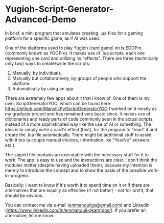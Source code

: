 # Yugioh-Script-Generator-Advanced-Demo
In brief, a mini program that emulates creating .lua files for a gaming platform for a specific game, as if AI was used.



One of the platforms used to play Yugioh (card game) on is EDOPro (commonly known as YGOPro). It makes use of .lua scripts, each one representing one card and utilizing its "effects". 
There are three (technically only two) ways to create/write the scripts:
1. Manually, by individuals.
2. Manually but collaboratively, by groups of people who support the platform.
3. Automatically by using an app.

There are extremely few apps about it that I know of. One of them is my own, ScriptGeneratorYGO, which can be found here: https://github.com/ManolisPy/ScriptGeneratorYGO
I worked on it mostly as my graduate project and has remained very basic since. It makes use of dictionaries and ready parts of code commonly seen in the actual scripts, instead of a more sophisticated way like the use of AI or something.
The idea is to simply write a card's effect (text), for the program to "read" it and create the .lua file automatically. There might be additional stuff to assist with it too (a couple manual choices, information like "Yes/No" answers etc.).

The zipped file contains an executable with the necessary stuff for it to work. The app is easy to use and the instructions are clear. I don't think the modules matter (despite having uploaded them), because my intention is merely to introduce the concept and to show the basis of the possible work-in-progress.

Basically: I want to know if it's worth it to spend time on it or if there are alternatives that are equally as effective (if not better) - not for profit, that should be abvious.



You can contact me via e-mail (emmanouilgs@gmail.com) and LinkedIn (https://www.linkedin.com/in/emmanouil-gkarmpos/). If you prefer an alternative, let me know.
